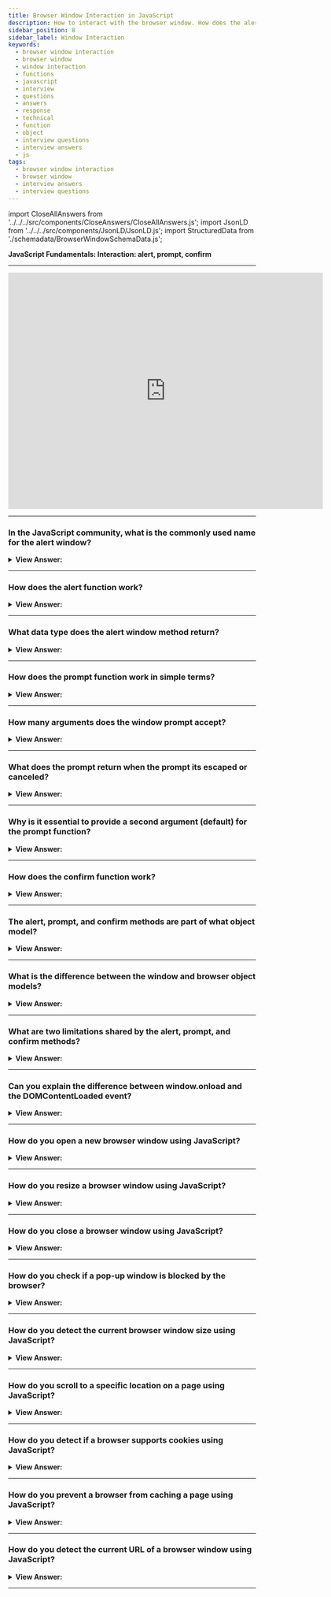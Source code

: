 ```yaml
---
title: Browser Window Interaction in JavaScript
description: How to interact with the browser window. How does the alert function work? How many arguments does the prompt function accept? Frontend Interview Questions
sidebar_position: 8
sidebar_label: Window Interaction
keywords:
  - browser window interaction
  - browser window
  - window interaction
  - functions
  - javascript
  - interview
  - questions
  - answers
  - response
  - technical
  - function
  - object
  - interview questions
  - interview answers
  - js
tags:
  - browser window interaction
  - browser window
  - interview answers
  - interview questions
---
```


import CloseAllAnswers from '../../../src/components/CloseAnswers/CloseAllAnswers.js';
import JsonLD from '../../../src/components/JsonLD/JsonLD.js';
import StructuredData from './schemadata/BrowserWindowSchemaData.js';

<JsonLD data={StructuredData} />

<head>
  <title>Browser Window Interaction | JavaScript Frontend Interview</title>
</head>

**JavaScript Fundamentals: Interaction: alert, prompt, confirm**

---

<div class='videoWrapper'>
<iframe
    width="640"
    height="480"
    src="https://www.youtube.com/embed/0a9rQQfgPh0"
    frameborder="0"
    allow="autoplay; encrypted-media"
    allowfullscreen
>
</iframe>
</div>

---

<CloseAllAnswers />

### In the JavaScript community, what is the commonly used name for the alert window?

<details>
  <summary><strong>View Answer:</strong></summary>
  <div>
  <div><strong>Interview Response:</strong> The JavaScript alert window is commonly referred to as an "alert box", "pop-up" or “modal.”</div>
  </div>
</details>

---

### How does the alert function work?

<details>
  <summary><strong>View Answer:</strong></summary>
  <div>
  <div><strong>Interview Response:</strong> The alert() function in JavaScript displays a pop-up window with a message to the user. The function takes a string argument which is the message to be displayed. The alert blocks further execution of the code until the user dismisses the alert by clicking "OK".</div>
  </div>
</details>

---

### What data type does the alert window method return?

<details>
  <summary><strong>View Answer:</strong></summary>
  <div>
  <div><strong>Interview Response:</strong> The alert() window method in JavaScript does not return a specific data type or value.
  </div>
  </div>
</details>

---

### How does the prompt function work in simple terms?

<details>
  <summary><strong>View Answer:</strong></summary>
  <div>
  <div><strong>Interview Response:</strong> It shows a window with text and a request for input, then returns a string.</div><br />
  <div><strong>Technical Response:</strong> The window prompt() in JavaScript displays a pop-up window with a message and an input field, allowing the user to input a value. The function returns the value entered by the user as a string, or null if the user cancels the prompt. The window prompt() takes two optional arguments: a message string to display and a default value for the input field.
  </div>
  </div>
</details>

---

### How many arguments does the window prompt accept?

<details>
  <summary><strong>View Answer:</strong></summary>
  <div>
  <div><strong>Interview Response:</strong> The window prompt accepts two arguments: a message to display and a default value for the input field.</div><br />
  <div><strong className="codeExample">Code Example:</strong><br /><br />

  <div></div>

```js
// the brackets denote that the parameter is not required 

result = prompt(title, [default]);
```

  </div>
  </div>
</details>

---

### What does the prompt return when the prompt its escaped or canceled?

<details>
  <summary><strong>View Answer:</strong></summary>
  <div>
  <div><strong>Interview Response:</strong> When the prompt is canceled or escaped, the window prompt returns null.</div>
  </div>
</details>

---

### Why is it essential to provide a second argument (default) for the prompt function?

<details>
  <summary><strong>View Answer:</strong></summary>
  <div>
  <div><strong>Interview Response:</strong> Providing a second argument, or default, for the prompt function in JavaScript is essential because it provides an initial value for the input field. This approach ensures that the browser (internet explorer) does not return undefined. </div><br />
  <div><strong>Technical Response:</strong> There is a chance that the user is using a browser such as Internet Explorer, which returns undefined if there is no default. This action could have ramifications that could affect the application adversely.
  </div>
  </div>
</details>

---

### How does the confirm function work?

<details>
  <summary><strong>View Answer:</strong></summary>
  <div>
  <div><strong>Interview Response:</strong> Confirm produces a window with a Boolean question of OK and Cancel. Ok returns true, and Cancel returns false.</div><br />
  <div><strong>Technical Response:</strong> The confirm function shows a modal window with a question and two buttons: OK and Cancel. The result is true if OK is pressed and false otherwise.
  </div><br />
  <div><strong className="codeExample">Code Example:</strong><br /><br />

  <div></div>

```js
let isBoss = confirm('Are you the boss?');

console.log(isBoss); // true if OK is pressed and false otherwise
```

  </div>
  </div>
</details>

---

### The alert, prompt, and confirm methods are part of what object model?

<details>
  <summary><strong>View Answer:</strong></summary>
  <div>
  <div><strong>Interview Response:</strong> The alert(), prompt(), and confirm() methods are part of the Window object in the Browser Object Model (BOM).</div><br />
  <div><strong>Technical Response:</strong> The alert, prompt, and confirm methods belong to the Browser Object Model. It is commonly called the BOM.
  </div>
  </div>
</details>

---

### What is the difference between the window and browser object models?

<details>
  <summary><strong>View Answer:</strong></summary>
  <div>
  <div><strong>Interview Response:</strong> The Window Object Model (WOM) focuses on the browser's window, while the Browser Object Model (BOM) encompasses the entire browser environment, including the Window object.
  </div>
  </div>
</details>

---

### What are two limitations shared by the alert, prompt, and confirm methods?

<details>
  <summary><strong>View Answer:</strong></summary>
  <div>
  <div><strong>Interview Response:</strong> Two limitations shared by the alert, prompt, and confirm methods in JavaScript are that they are blocking, which means they pause the execution of code until the user responds, and they have limited to no styling options. We have no control over the position and look of the modal window.</div><br />
  <div><strong>Technical Response:</strong><br /><br />
    <ol>
      <li>The browser determines the exact location of the modal window. Usually, it is in the center.</li>
      <li>The exact look of the window also depends on the browser, and we cannot modify it.</li>
      </ol>
  </div>
  </div>
</details>

---

### Can you explain the difference between window.onload and the DOMContentLoaded event?

<details>
  <summary><strong>View Answer:</strong></summary>
  <div>
  <div><strong>Interview Response:</strong> window.onload activates after the whole page, including external resources, finishes loading. DOMContentLoaded occurs when the DOM is ready, but may not wait for images and other external resources to finish loading.
  </div>
  </div>
</details>

---

### How do you open a new browser window using JavaScript?

<details>
  <summary><strong>View Answer:</strong></summary>
  <div>
  <div><strong>Interview Response:</strong> You can use the window.open() method in JavaScript, providing the URL and target ('_blank' for a new window) as arguments to open a new browser window.
  </div>
  </div>
</details>

---

### How do you resize a browser window using JavaScript?

<details>
  <summary><strong>View Answer:</strong></summary>
  <div>
  <div><strong>Interview Response:</strong> You can use the window.resizeTo() method to resize a browser window. It takes two arguments, the width, and height of the window in pixels.
  </div>
  </div>
</details>

---

### How do you close a browser window using JavaScript?

<details>
  <summary><strong>View Answer:</strong></summary>
  <div>
  <div><strong>Interview Response:</strong> You can use the window.close() method to close the current browser window.
  </div>
  </div>
</details>

---

### How do you check if a pop-up window is blocked by the browser?

<details>
  <summary><strong>View Answer:</strong></summary>
  <div>
  <div><strong>Interview Response:</strong> You can use the window.open() method with a unique name, and then check if the window reference is not null. If it is null, then the window was likely blocked by the browser.
  </div>
  </div>
</details>

---

### How do you detect the current browser window size using JavaScript?

<details>
  <summary><strong>View Answer:</strong></summary>
  <div>
  <div><strong>Interview Response:</strong> You can use the window.innerWidth and window.innerHeight properties to get the current size of the browser window.
  </div>
  </div>
</details>

---

### How do you scroll to a specific location on a page using JavaScript?

<details>
  <summary><strong>View Answer:</strong></summary>
  <div>
  <div><strong>Interview Response:</strong> You can use the window.scrollTo() method to scroll to a specific location on a page. It takes two arguments, the x and y coordinates of the location to scroll to.
  </div>
  </div>
</details>

---

### How do you detect if a browser supports cookies using JavaScript?

<details>
  <summary><strong>View Answer:</strong></summary>
  <div>
  <div><strong>Interview Response:</strong> You can use the navigator.cookieEnabled property to detect if a browser supports cookies. It returns a boolean value indicating whether cookies are enabled. To manually detect if a browser supports cookies using JavaScript, you can create a test cookie, and then check if it exists and delete it afterward.
  </div>
  </div>
</details>

---

### How do you prevent a browser from caching a page using JavaScript?

<details>
  <summary><strong>View Answer:</strong></summary>
  <div>
  <div><strong>Interview Response:</strong> You can use the Cache-Control and Pragma headers in the HTTP response to prevent a browser from caching a page. Alternatively, you can append a random query string to the URL of the page.
  </div>
  </div>
</details>

---

### How do you detect the current URL of a browser window using JavaScript?

<details>
  <summary><strong>View Answer:</strong></summary>
  <div>
  <div><strong>Interview Response:</strong> You can use the window.location.href property to get the current URL of a browser window.
  </div>
  </div>
</details>

---
